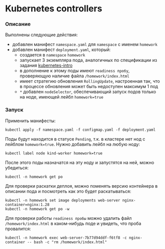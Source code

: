 # Kubernetes controllers

### Описание

Выполнены следующие действия:
- добавлен манифест `namespace.yaml` для `namespace` с именем `homework`
- добавлен манифест `deployment.yaml`, который:
    - создается в `namespace` `homework`
    - запускает 3 экземпляра пода, аналогичных по спецификации из
    задания [kubernetes-intro](../kubernetes-intro/pod.yaml)
    - в дополнение к этому поды имеют `readiness пробу`, проверяющую 
    наличие файла `/homework/index.html`
    - имеет стратегию обновления `RollingUpdate`, настроенная так, что в 
    процессе обновления может быть недоступен максимум 1 под
    - `*` добавлен `nodeSelector`, обеспечивающий запуск подов только на
    ноде, имеющей лейбл `homework=true`

### Запуск

Применить манифесты:
```shell
kubectl apply -f namespace.yaml -f configmap.yaml -f deployment.yaml
```

Поды будут находится в статусе `Pending`, т.к. в кластере нет нод с лейблом `homework=true`.
Нужно добавить лейбл на любую ноду:
```shell
kubectl label node kind-worker homework=true
```

После этого поды назначатся на эту ноду и запустятся на ней, можно убедиться:
```shell
kubectl -n homework get po
```

Для проверки раскатки деплоя, можно поменять версию контейнера в описании
пода и посмотреть как это будет раскатываться:
```shell
kubectl -n homework set image deployments web-server nginx-container=nginx:1.28
kubectl -n homework get po -w
```

Для проверки работы `readiness пробы` можно удалить файл `/homework/index.html` в каком-нибудь
поде и увидеть, что проба провалится:
```shell
kubectl -n homework exec web-server-7b77d94ddf-f6tf8 -c nginx-container -- bash -c "rm /homework/index.html"
```
